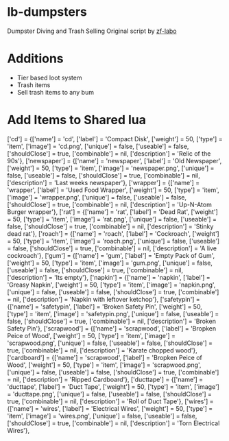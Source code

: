 # lb-dumpsters
Dumpster Diving and Trash Selling
Original script by [zf-labo](https://github.com/zf-labo/zf-dumpster-qb)

# Additions
* Tier based loot system
* Trash items
* Sell trash items to any bum

# Add Items to Shared lua
['cd'] 				             = {['name'] = 'cd', 			  	  	        ['label'] = 'Compact Disk', 		    ['weight'] = 50, 		['type'] = 'item', 		['image'] = 'cd.png', 		        ['unique'] = false, 	['useable'] = false,  	['shouldClose'] = true,    ['combinable'] = nil,   ['description'] = 'Relic of the 90s'},
	['newspaper'] 			 	     = {['name'] = 'newspaper', 			  		['label'] = 'Old Newspaper', 		    ['weight'] = 50, 		['type'] = 'item', 		['image'] = 'newspaper.png', 		['unique'] = false,		['useable'] = false,  	['shouldClose'] = true,    ['combinable'] = nil,   ['description'] = 'Last weeks newspaper'},
	['wrapper'] 			 	     = {['name'] = 'wrapper', 					    ['label'] = 'Used Food Wrapper', 		['weight'] = 50, 		['type'] = 'item', 		['image'] = 'wrapper.png', 		    ['unique'] = false,	    ['useable'] = false,  	['shouldClose'] = true,    ['combinable'] = nil,   ['description'] = 'Up-N-Atom Burger wrapper'},
	['rat'] 			   	         = {['name'] = 'rat', 					        ['label'] = 'Dead Rat', 		        ['weight'] = 50, 	    ['type'] = 'item', 		['image'] = 'rat.png', 		        ['unique'] = false,	    ['useable'] = false, 	['shouldClose'] = true,    ['combinable'] = nil,   ['description'] = 'Stinky dead rat'},
	['roach'] 			 	         = {['name'] = 'roach', 					    ['label'] = 'Cockroach', 		        ['weight'] = 50, 		['type'] = 'item', 		['image'] = 'roach.png', 		    ['unique'] = false, 	['useable'] = false, 	['shouldClose'] = true,    ['combinable'] = nil,   ['description'] = 'A live cockroach'},
	['gum'] 				 	     = {['name'] = 'gum', 			  	  		    ['label'] = 'Empty Pack of Gum', 		['weight'] = 50, 		['type'] = 'item', 		['image'] = 'gum.png', 			    ['unique'] = false, 	['useable'] = false,  	['shouldClose'] = true,	   ['combinable'] = nil,   ['description'] = 'Its empty'},
	['napkin'] 				         = {['name'] = 'napkin', 			  	        ['label'] = 'Greasy Napkin', 			['weight'] = 50, 		['type'] = 'item', 		['image'] = 'napkin.png', 	        ['unique'] = false, 	['useable'] = false,  	['shouldClose'] = true,	   ['combinable'] = nil,   ['description'] = 'Napkin with leftover ketchop'},
	['safetypin'] 				     = {['name'] = 'safetypin', 			  	  	['label'] = 'Broken Safety Pin', 	    ['weight'] = 50, 		['type'] = 'item', 		['image'] = 'safetypin.png', 		['unique'] = false, 	['useable'] = false, 	['shouldClose'] = true,	   ['combinable'] = nil,   ['description'] = 'Broken Safety Pin'},
	['scrapwood'] 			 	     = {['name'] = 'scrapwood', 					['label'] = 'Bropken Peice of Wood', 	['weight'] = 50, 		['type'] = 'item', 		['image'] = 'scrapwood.png', 		['unique'] = false,		['useable'] = false, 	['shouldClose'] = true,	   ['combinable'] = nil,   ['description'] = 'Karate chopped wood'},
    ['cardboard'] 			 	     = {['name'] = 'scrapwood', 					['label'] = 'Bropken Peice of Wood', 	['weight'] = 50, 		['type'] = 'item', 		['image'] = 'scrapwood.png', 		['unique'] = false,		['useable'] = false,  	['shouldClose'] = true,	   ['combinable'] = nil,   ['description'] = 'Ripped Cardboard'},
    ['ducttape'] 				     = {['name'] = 'ducttape', 			  	  	    ['label'] = 'Duct Tape', 		        ['weight'] = 50, 		['type'] = 'item', 		['image'] = 'ducttape.png', 		['unique'] = false, 	['useable'] = false,  	['shouldClose'] = true,    ['combinable'] = nil,   ['description'] = 'Roll of Duct Tape'},
	['wires'] 			 	         = {['name'] = 'wires', 			  		    ['label'] = 'Electrical Wires', 		['weight'] = 50, 		['type'] = 'item', 		['image'] = 'wires.png', 		    ['unique'] = false,		['useable'] = false,  	['shouldClose'] = true,    ['combinable'] = nil,   ['description'] = 'Torn Electrical Wires'},
	
